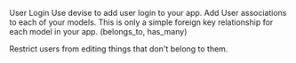 User Login
Use devise to add user login to your app. Add User associations to each of your models. This is only a simple foreign key relationship for each model in your app. (belongs_to, has_many)

Restrict users from editing things that don't belong to them.